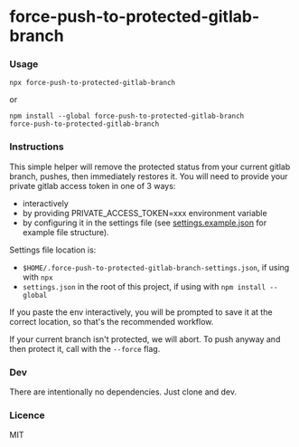 # force-push-to-protected-gitlab-branch

### Usage

```
npx force-push-to-protected-gitlab-branch
```
or
```
npm install --global force-push-to-protected-gitlab-branch
force-push-to-protected-gitlab-branch
```

### Instructions

This simple helper will remove the protected status from your current gitlab branch, pushes, then immediately restores it.
You will need to provide your private gitlab access token in one of 3 ways:
- interactively
- by providing PRIVATE_ACCESS_TOKEN=xxx environment variable
- by configuring it in the settings file (see [settings.example.json](./settings.example.json) for example file structure).

Settings file location is:
- `$HOME/.force-push-to-protected-gitlab-branch-settings.json`, if using with `npx`
- `settings.json` in the root of this project, if using with `npm install --global`
 
If you paste the env interactively, you will be prompted to save it at the correct location, so that's the recommended workflow.

If your current branch isn't protected, we will abort. To push anyway and then protect it, call with the `--force` flag.

### Dev

There are intentionally no dependencies. Just clone and dev.

### Licence

MIT
